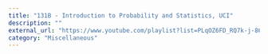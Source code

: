 ```yaml
---
title: "131B - Introduction to Probability and Statistics, UCI"
description: ""
external_url: "https://www.youtube.com/playlist?list=PLqOZ6FD_RQ7k-j-86QUC2_0nEu0QOP-Wy"
category: "Miscellaneous"
---
```

